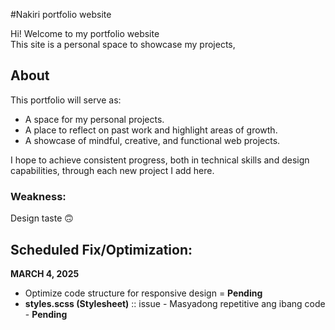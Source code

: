 #Nakiri portfolio website

Hi! Welcome to my portfolio website  
This site is a personal space to showcase my projects,  

## About  
This portfolio will serve as:  

- A space for my personal projects.  
- A place to reflect on past work and highlight areas of growth.  
- A showcase of mindful, creative, and functional web projects.  

I hope to achieve consistent progress, both in technical skills and design capabilities, through each new project I add here.  

### Weakness:  
Design taste 🙃  

## Scheduled Fix/Optimization:  
**MARCH 4, 2025**  
- Optimize code structure for responsive design  = **Pending**
- **styles.scss (Stylesheet)** :: issue - Masyadong repetitive ang ibang code - **Pending**

